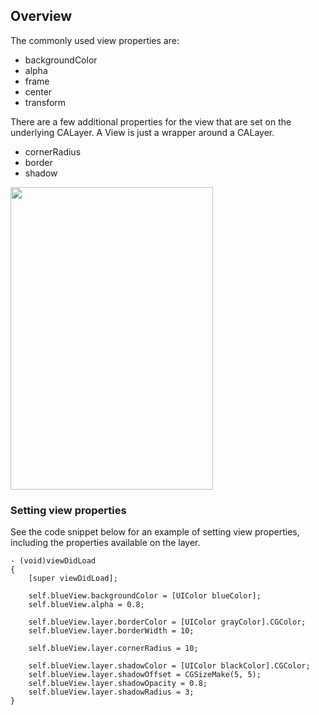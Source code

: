 ## Overview

The commonly used view properties are:

- backgroundColor
- alpha
- frame
- center
- transform

There are a few additional properties for the view that are set on the underlying CALayer. A View is just a wrapper around a CALayer.

- cornerRadius
- border
- shadow

<img src="http://i.imgur.com/j5SStM8.png" width="324" height="484" />

### Setting view properties

See the code snippet below for an example of setting view properties, including the properties available on the layer.

```
- (void)viewDidLoad
{
    [super viewDidLoad];
    
    self.blueView.backgroundColor = [UIColor blueColor];
    self.blueView.alpha = 0.8;
    
    self.blueView.layer.borderColor = [UIColor grayColor].CGColor;
    self.blueView.layer.borderWidth = 10;
    
    self.blueView.layer.cornerRadius = 10;
    
    self.blueView.layer.shadowColor = [UIColor blackColor].CGColor;
    self.blueView.layer.shadowOffset = CGSizeMake(5, 5);
    self.blueView.layer.shadowOpacity = 0.8;
    self.blueView.layer.shadowRadius = 3;
}
```

